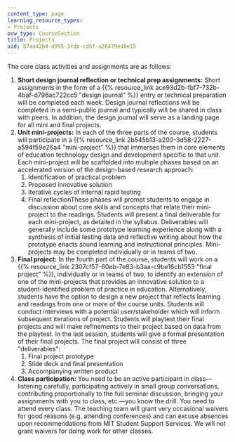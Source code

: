 ```yaml
---
content_type: page
learning_resource_types:
- Projects
ocw_type: CourseSection
title: Projects
uid: 87aa42b4-d995-3fdb-cd6f-a28479e46e15
---
```


The core class activities and assignments are as follows:

1.  **Short design journal reflection or technical prep assignments:** Short assignments in the form of a {{% resource_link ace93d2b-fbf7-732b-4baf-d796ac722cc5 "design journal" %}} entry or technical preparation will be completed each week. Design journal reflections will be completed in a semi-public journal and typically will be shared in class with peers. In addition, the design journal will serve as a landing page for all mini and final projects.
2.  **Unit mini-projects:** In each of the three parts of the course, students will participate in a {{% resource_link 2b545b13-a200-3d58-2227-a594f59e26a4 "mini-project" %}} that immerses them in core elements of education technology design and development specific to that unit. Each mini-project will be scaffolded into multiple phases based on an accelerated version of the design-based research approach:
    1.  Identification of practical problem
    2.  Proposed innovative solution
    3.  Iterative cycles of internal rapid testing
    4.  Final reflectionThese phases will prompt students to engage in discussion about core skills and concepts that relate their mini-project to the readings. Students will present a final deliverable for each mini-project, as detailed in the syllabus. Deliverables will generally include some prototype learning experience along with a synthesis of initial testing data and reflective writing about how the prototype enacts sound learning and instructional principles. Mini-projects may be completed individually or in teams of two.
3.  **Final project:** In the fourth part of the course, students will work on a {{% resource_link 2307cf57-60eb-7e83-b3aa-c9be16cb1553 "final project" %}}, individually or in teams of two, to identify an extension of one of the mini-projects that provides an innovative solution to a student-identified problem of practice in education. Alternatively, students have the option to design a new project that reflects learning and readings from one or more of the course units. Students will conduct interviews with a potential user/stakeholder which will inform subsequent iterations of project. Students will playtest their final projects and will make refinements to their project based on data from the playtest. In the last session, students will give a formal presentation of their final projects. The final project will consist of three "deliverables":
    1.  Final project prototype
    2.  Slide deck and final presentation
    3.  Accompanying written product
4.  **Class participation:** You need to be an active participant in class—listening carefully, participating actively in small group conversations, contributing proportionally to the full seminar discussion, bringing your assignments with you to class, etc.—you know the drill. You need to attend every class. The teaching team will grant very occasional waivers for good reasons (e.g. attending conferences) and can excuse absences upon recommendations from MIT Student Support Services. We will not grant waivers for doing work for other classes.